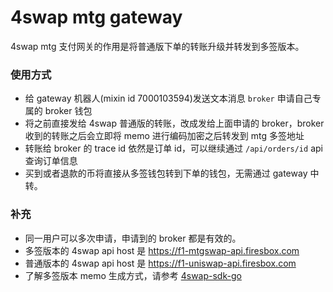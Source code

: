 # 4swap mtg gateway


4swap mtg 支付网关的作用是将普通版下单的转账升级并转发到多签版本。

### 使用方式

* 给 gateway 机器人(mixin id 7000103594)发送文本消息 ```broker``` 申请自己专属的 broker 钱包
* 将之前直接发给 4swap 普通版的转账，改成发给上面申请的 broker，broker 收到的转账之后会立即将 memo 进行编码加密之后转发到 mtg 多签地址
* 转账给 broker 的 trace id 依然是订单 id，可以继续通过 ```/api/orders/id``` api 查询订单信息
* 买到或者退款的币将直接从多签钱包转到下单的钱包，无需通过 gateway 中转。

### 补充

* 同一用户可以多次申请，申请到的 broker 都是有效的。
* 多签版本的 4swap api host 是 https://f1-mtgswap-api.firesbox.com
* 普通版本的 4swap api host 是 https://f1-uniswap-api.firesbox.com
* 了解多签版本 memo 生成方式，请参考 [4swap-sdk-go](https://github.com/fox-one/4swap-sdk-go/blob/master/mtg/action.go)
